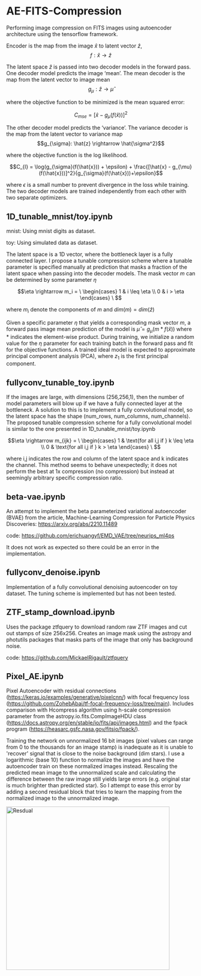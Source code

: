 # AE-FITS-Compression
Performing image compression on FITS images using autoencoder architecture using the tensorflow framework.

Encoder is the map from the image $\hat{x}$ to latent vector $\hat{z}$,  $$f: \hat{x} \rightarrow \hat{z}$$

The latent space $\hat{z}$ is passed into two decoder models in the forward pass. One decoder model predicts the image ‘mean’. The mean decoder is the map from the latent vector to image mean $$g_{\mu}: \hat{z} \rightarrow \hat{\mu}$$ 

where the objective function to be minimized is the mean squared error:

$$C_{mse} = [\hat{x} - g_{\mu}(f(\hat{x}))]^2$$

The other decoder model predicts the ‘variance’. The variance decoder is the map from the latent vector to variance map $$g_{\sigma}: \hat{z} \rightarrow \hat{\sigma^2}$$

where the objective function is the log likelihood. 

$$C_{l} = \log(g_{\sigma}(f(\hat{x})) + \epsilon) + \frac{[\hat{x} - g_{\mu}(f(\hat{x}))]^2}{g_{\sigma}(f(\hat{x}))+\epsilon}$$

where $\epsilon$ is a small number to prevent divergence in the loss while training. The two decoder models are trained independently from each other with two separate optimizers.



## 1D_tunable_mnist/toy.ipynb

mnist: Using mnist digits as dataset.

toy: Using simulated data as dataset.

The latent space is a 1D vector, where the bottleneck layer is a fully connected layer. I propose a tunable compression scheme where a tunable parameter is specified manually at prediction that masks a fraction of the latent space when passing into the decoder models. The mask vector $m$ can be determined by some parameter $\eta$ 

$$\eta \rightarrow m_i = \ \begin{cases} 
      1 & i \leq \eta \\
      0 & i > \eta
   \end{cases}
\ $$

where $m_i$ denote the components of $m$ and $dim(m) = dim(\hat{z})$

Given a specific parameter $\eta$ that yields a corresponding mask vector $m$, a forward pass image mean prediction of the model is $\hat{\mu} = g_{\mu}(m * f(\hat{x}))$ where $*$ indicates the element-wise product. During training, we initialize a random value for the $\eta$ parameter for each training batch in the forward pass and fit for the objective functions. A trained ideal model is expected to approximate principal component analysis (PCA), where $z_1$ is the first principal component. 

## fullyconv_tunable_toy.ipynb 

If the images are large, with dimensions (256,256,1), then the number of model parameters will blow up if we have a fully connected layer at the bottleneck. A solution to this is to implement a fully convolutional model, so the latent space has the shape (num_rows, num_columns, num_channels). The proposed tunable compression scheme for a fully convolutional model is similar to the one presented in 1D_tunable_mnist/toy.ipynb    

$$\eta \rightarrow m_{ijk} = \ \begin{cases} 
      1 & \text{for all i,j if } k \leq \eta \\
      0 & \text{for all i,j if } k > \eta
   \end{cases}
\ $$

where i,j indicates the row and column of the latent space and k indicates the channel. This method seems to behave unexpectedly; it does not perform the best at 1x compression (no compression) but instead at seemingly arbitrary specific compression ratio.   

## beta-vae.ipynb 

An attempt to implement the beta parameterized variational autoencoder (BVAE) from the article, Machine-Learning Compression for Particle Physics Discoveries: https://arxiv.org/abs/2210.11489

code: https://github.com/erichuangyf/EMD_VAE/tree/neurips_ml4ps

It does not work as expected so there could be an error in the implementation. 

## fullyconv_denoise.ipynb

Implementation of a fully convolutional denoising autoencoder on toy dataset. The tuning scheme is implemented but has not been tested.    

## ZTF_stamp_download.ipynb 

Uses the package ztfquery to download random raw ZTF images and cut out stamps of size 256x256. Creates an image mask using the astropy and photutils packages that masks parts of the image that only has background noise.     

code: https://github.com/MickaelRigault/ztfquery

## Pixel_AE.ipynb

Pixel Autoencoder with residual connections (https://keras.io/examples/generative/pixelcnn/) with focal frequency loss (https://github.com/ZohebAbai/tf-focal-frequency-loss/tree/main). Includes comparison with Hcompress algorithm using h-scale compression parameter from the astropy.io.fits.CompImageHDU class (https://docs.astropy.org/en/stable/io/fits/api/images.html) and the fpack program (https://heasarc.gsfc.nasa.gov/fitsio/fpack/). 


Training the network on unnormalized 16 bit images (pixel values can range from 0 to the thousands for an image stamp) is inadequate as it is unable to 'recover' signal that is close to the noise background (dim stars). I use a logarithmic (base 10) function to normalize the images and have the autoencoder train on these normalized images instead. Rescaling the predicted mean image to the unnormalized scale and calculating the difference between the raw image still yields large errors (e.g. original star is much brighter than predicted star). So I attempt to ease this error by adding a second residual block that tries to learn the mapping from the normalized image to the unnormalized image.

<img width="435" alt="Resdual" src="https://github.com/Cuzime/AE-FITS-Compression/assets/74683524/4b152559-aa1a-4c17-8826-2a43f249e603">








